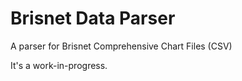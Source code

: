 # Brisnet Data Parser

A parser for Brisnet Comprehensive Chart Files (CSV)

It's a work-in-progress.